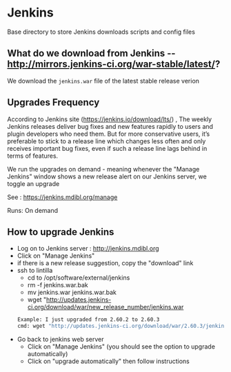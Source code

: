 # Jenkins

Base directory to store Jenkins downloads scripts and config files

## What do we download from Jenkins -- http://mirrors.jenkins-ci.org/war-stable/latest/?

We download the ``` jenkins.war ``` file of the latest stable release verion

## Upgrades Frequency

According to Jenkins site (https://jenkins.io/download/lts/) , 
The weekly Jenkins releases deliver bug fixes and new features rapidly to users 
and plugin developers who need them. But for more conservative users, it’s preferable to stick to a release line which 
changes less often and only receives important bug fixes, even if such a release line lags behind in terms of features.

We run the upgrades on demand - meaning whenever the "Manage Jenkins" window shows
a new release alert on our Jenkins server, we toggle an upgrade

See : https://jenkins.mdibl.org/manage

Runs: On demand

## How to upgrade Jenkins
  * Log on to Jenkins server : http://jenkins.mdibl.org
  * Click on "Manage Jenkins" 
  * if there is a new release suggestion, copy the "download" link
  * ssh to lintilla
    * cd to /opt/software/external/jenkins
    * rm -f jenkins.war.bak
    * mv jenkins.war jenkins.war.bak
    * wget "http://updates.jenkins-ci.org/download/war/new_release_number/jenkins.war
     ```bash
     Example: I just upgraded from 2.60.2 to 2.60.3
     cmd: wget "http://updates.jenkins-ci.org/download/war/2.60.3/jenkins.war
     ```
  * Go back to jenkins web server
    * Click on "Manage Jenkins" (you should see the option to upgrade automatically)
    * Click on "upgrade automatically" then follow instructions 
    
